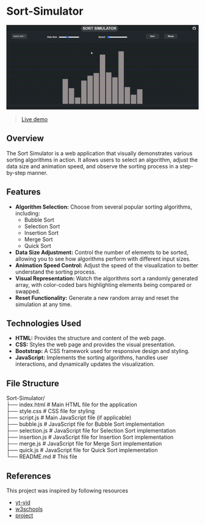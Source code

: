 # Sort-Simulator
![Project Image](https://github.com/codefromsun/Sort-Simulator/blob/main/project.gif)
> [Live demo](https://codefromsun.github.io/Sort-Simulator/)

## Overview

The Sort Simulator is a web application that visually demonstrates various sorting algorithms in action. It allows users to select an algorithm, adjust the data size and animation speed, and observe the sorting process in a step-by-step manner. 

## Features

*   **Algorithm Selection:** Choose from several popular sorting algorithms, including:
    *   Bubble Sort
    *   Selection Sort
    *   Insertion Sort
    *   Merge Sort
    *   Quick Sort
*   **Data Size Adjustment:** Control the number of elements to be sorted, allowing you to see how algorithms perform with different input sizes.
*   **Animation Speed Control:** Adjust the speed of the visualization to better understand the sorting process.
*   **Visual Representation:** Watch the algorithms sort a randomly generated array, with color-coded bars highlighting elements being compared or swapped.
*   **Reset Functionality:** Generate a new random array and reset the simulation at any time.

## Technologies Used

*   **HTML:** Provides the structure and content of the web page.
*   **CSS:** Styles the web page and provides the visual presentation.
*   **Bootstrap:** A CSS framework used for responsive design and styling.
*   **JavaScript:** Implements the sorting algorithms, handles user interactions, and dynamically updates the visualization.

## File Structure
Sort-Simulator/<br>
├── index.html # Main HTML file for the application<br>
├── style.css # CSS file for styling<br>
├── script.js # Main JavaScript file (if applicable)<br>
├── bubble.js # JavaScript file for Bubble Sort implementation<br>
├── selection.js # JavaScript file for Selection Sort implementation<br>
├── insertion.js # JavaScript file for Insertion Sort implementation<br>
├── merge.js # JavaScript file for Merge Sort implementation<br>
├── quick.js # JavaScript file for Quick Sort implementation<br>
└── README.md # This file

## References

This project was inspired by following resources 

- [yt-vid](https://youtu.be/_AwSlHlpFuc?si=XxTdD71147OvL0ej)
- [w3schools](https://en.wikipedia.org/wiki/Bubble_sort)
- [project](https://github.com/sgoel1220/sorting-visualizer)

